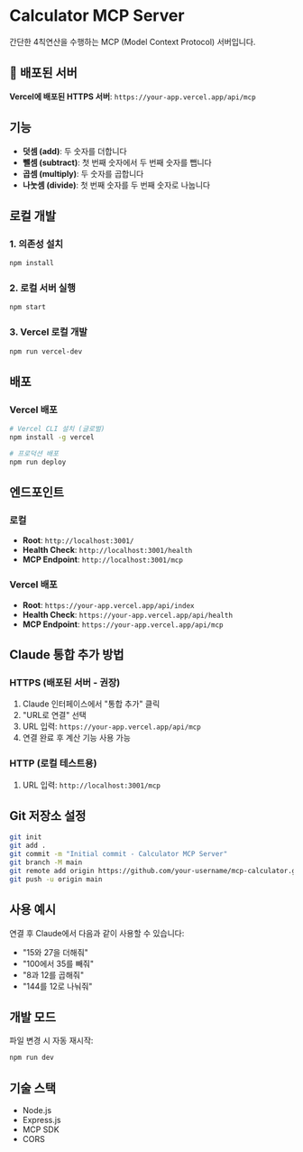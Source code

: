 # Calculator MCP Server

간단한 4칙연산을 수행하는 MCP (Model Context Protocol) 서버입니다.

## 🚀 배포된 서버

**Vercel에 배포된 HTTPS 서버**: `https://your-app.vercel.app/api/mcp`

## 기능

- **덧셈 (add)**: 두 숫자를 더합니다
- **뺄셈 (subtract)**: 첫 번째 숫자에서 두 번째 숫자를 뺍니다  
- **곱셈 (multiply)**: 두 숫자를 곱합니다
- **나눗셈 (divide)**: 첫 번째 숫자를 두 번째 숫자로 나눕니다

## 로컬 개발

### 1. 의존성 설치
```bash
npm install
```

### 2. 로컬 서버 실행
```bash
npm start
```

### 3. Vercel 로컬 개발
```bash
npm run vercel-dev
```

## 배포

### Vercel 배포
```bash
# Vercel CLI 설치 (글로벌)
npm install -g vercel

# 프로덕션 배포
npm run deploy
```

## 엔드포인트

### 로컬
- **Root**: `http://localhost:3001/`
- **Health Check**: `http://localhost:3001/health`
- **MCP Endpoint**: `http://localhost:3001/mcp`

### Vercel 배포
- **Root**: `https://your-app.vercel.app/api/index`
- **Health Check**: `https://your-app.vercel.app/api/health`
- **MCP Endpoint**: `https://your-app.vercel.app/api/mcp`

## Claude 통합 추가 방법

### HTTPS (배포된 서버 - 권장)
1. Claude 인터페이스에서 "통합 추가" 클릭
2. "URL로 연결" 선택  
3. URL 입력: `https://your-app.vercel.app/api/mcp`
4. 연결 완료 후 계산 기능 사용 가능

### HTTP (로컬 테스트용)
1. URL 입력: `http://localhost:3001/mcp`

## Git 저장소 설정

```bash
git init
git add .
git commit -m "Initial commit - Calculator MCP Server"
git branch -M main
git remote add origin https://github.com/your-username/mcp-calculator.git
git push -u origin main
```

## 사용 예시

연결 후 Claude에서 다음과 같이 사용할 수 있습니다:

- "15와 27을 더해줘"
- "100에서 35를 빼줘"  
- "8과 12를 곱해줘"
- "144를 12로 나눠줘"

## 개발 모드

파일 변경 시 자동 재시작:
```bash
npm run dev
```

## 기술 스택

- Node.js
- Express.js
- MCP SDK
- CORS
